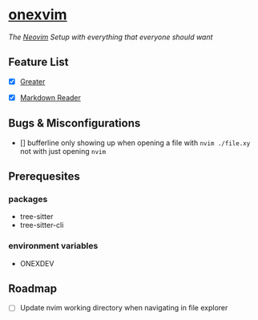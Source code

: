 # [onexvim](https://github.com/onexbash/dotfiles/nvim)
*The [Neovim](https://neovim.io/) Setup with everything that everyone should want*

## Feature List
- [x] [Greater](./lua/plugins/dashboard.lua)
- [x] [Markdown Reader](./lua/plugins/markdown.lua)


## Bugs & Misconfigurations
- [] bufferline only showing up when opening a file with `nvim ./file.xy` not with just opening `nvim`

## Prerequesites
### packages
- tree-sitter
- tree-sitter-cli
### environment variables
- ONEXDEV

## Roadmap
- [ ] Update nvim working directory when navigating in file explorer
